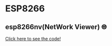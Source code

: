 # ESP8266
## esp8266nv(NetWork Viewer) 🌐
<a href="https://github.com/KarllosMiguel/ESP8266/blob/main/esp8266nv.ino">Click here to see the code!</a>

